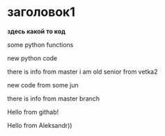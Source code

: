 # заголовок1

**здесь какой то код**

some python functions

new python code

there is info from master
i am old senior from vetka2

new code from some jun

there is info from master branch

Hello from githab!

Hello from Aleksandr))